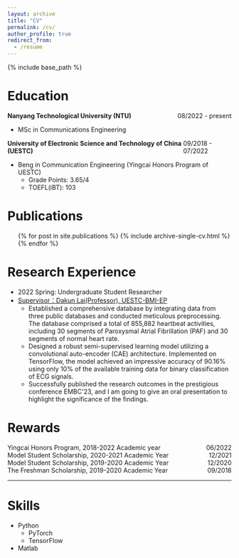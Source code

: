 ```yaml
---
layout: archive
title: "CV"
permalink: /cv/
author_profile: true
redirect_from:
  - /resume
---
```

{% include base_path %}

Education
=========

<div style="display: flex; justify-content: space-between;">
    <div><b>Nanyang Technological University (NTU)</b>	</div>
    <div>08/2022 - present</div>
</div>

- MSc in Communications Engineering

<div style="display: flex; justify-content: space-between;">
    <div><b>University of Electronic Science and Technology of China (UESTC)</b></div>
    <div>09/2018 - 07/2022</div>
</div>

* Beng in Communication Engineering (Yingcai Honors Program of UESTC)
  * Grade Points: 3.65/4
  * TOEFL(iBT): 103

Publications
============

<ul>{% for post in site.publications %}
    {% include archive-single-cv.html %}
  {% endfor %}</ul>

Research Experience
===================

* 2022 Spring: Undergraduate Student Researcher
* [Supervisor：Dakun Lai(Professor), UESTC-BMI-EP](https://faculty.uestc.edu.cn/dklai/zh_CN/index.htm)
  * Established a comprehensive database by integrating data from three public databases and conducted meticulous preprocessing. The database comprised a total of 855,882 heartbeat activities, including 30 segments of Paroxysmal Atrial Fibrillation (PAF) and 30 segments of normal heart rate.
  * Designed a robust semi-supervised learning model utilizing a convolutional auto-encoder (CAE) architecture. Implemented on TensorFlow, the model achieved an impressive accuracy of 90.16% using only 10% of the available training data for binary classification of ECG signals.
  * Successfully published the research outcomes in the prestigious conference EMBC'23, and I am going to give an oral presentation to highlight the significance of the findings.


# Rewards


<div style="display: flex; justify-content: space-between;">
    <div>Yingcai Honors Program, 2018-2022 Academic year</div>
    <div>06/2022</div>
</div>


<div style="display: flex; justify-content: space-between;">
    <div>Model Student Scholarship, 2020-2021 Academic Year</div>
    <div>12/2021</div>
</div>


<div style="display: flex; justify-content: space-between;">
    <div>Model Student Scholarship, 2019-2020 Academic Year</div>
    <div>12/2020</div>
</div>


<div style="display: flex; justify-content: space-between;">
    <div>The Freshman Scholarship, 2019-2020 Academic Year</div>
    <div>09/2018</div>
</div>

---



Skills
======

* Python
  * PyTorch
  * TensorFlow
* Matlab
